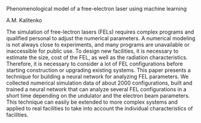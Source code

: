 Phenomenological model of a free-electron laser using machine learning

A.M. Kalitenko

The simulation of free-lectron lasers (FELs) requires complex programs and qualified personal to adjust the numerical parameters. A numerical modeling is not always close to experiments, and many programs are unavailable or inaccessible for public use. To design new facilities, it is necessary to estimate the size, cost of the FEL, as well as the radiation characteristics. Therefore, it is necessary to consider a lot of FEL configurations before starting construction or upgrading existing systems. This paper presents a technique for building a neural network for analyzing FEL parameters. We collected numerical simulation data of about 2000 configurations, built and trained a neural network that can analyze several FEL configurations in a short time depending on the undulator and the electron beam parameters. This technique can easily be extended to more complex systems and applied to real facilities to take into account the individual characteristics of facilities.
